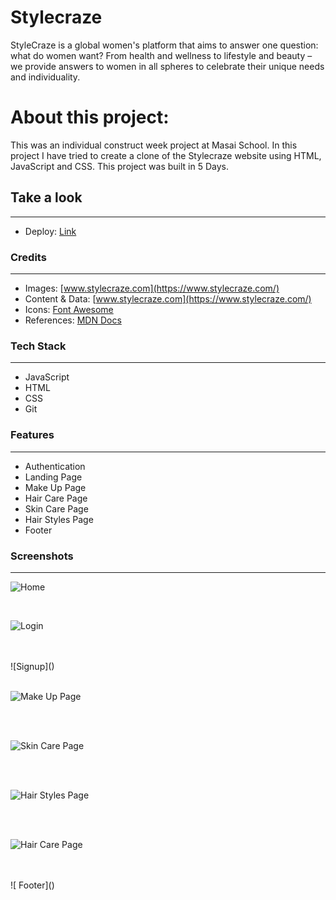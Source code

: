 # Stylecraze
StyleCraze is a global women's platform that aims to answer one question: what do women want? From health and wellness to lifestyle and beauty – we provide answers to women in all spheres to celebrate their unique needs and individuality. 



# About this project:

<p>
This was an individual construct week project at Masai School.
In this project I have tried to create a clone of the Stylecraze website using HTML, JavaScript and CSS.
This project was built in 5 Days. 
</p>

## Take a look

---

- Deploy: [Link](https://stunning-kashata-f9a0b3.netlify.app/index.html)

### Credits

---

- Images: [www.stylecraze.com](https://www.stylecraze.com/)
- Content & Data: [www.stylecraze.com](https://www.stylecraze.com/)
- Icons: [Font Awesome](https://fontawesome.com/)
- References: [MDN Docs](https://developer.mozilla.org/en-US/)


### Tech Stack

---

- JavaScript
- HTML
- CSS
- Git

### Features

---

- Authentication
- Landing Page 
- Make Up Page
- Hair Care Page
- Skin Care Page
- Hair Styles Page
- Footer


### Screenshots

---

![Home]()

<br/>

![Login]()

<br/>
<br/>
![Signup]()

<br/>
<br/>

![Make Up Page]()

<br/>
<br/>

![Skin Care Page]()

<br/>
<br/>

![Hair Styles Page]()

<br/>
<br/>

![ Hair Care Page]()

<br/>
<br/>
![ Footer]()

<br/>
<br/>

